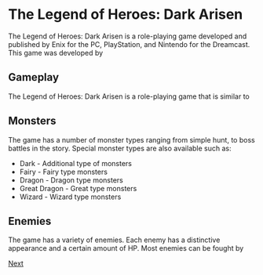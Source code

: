 # The Legend of Heroes: Dark Arisen

The Legend of Heroes: Dark Arisen is a role-playing game developed and published by Enix for the PC, PlayStation, and Nintendo                                     for the Dreamcast. This game was developed by                                                                                                                                                                                                                          

## Gameplay

The Legend of Heroes: Dark Arisen is a role-playing game that is similar to                                                          

## Monsters

The game has a number of monster types ranging from simple hunt, to boss battles in the story. Special monster types are also available such as:

*   Dark - Additional type of monsters
*   Fairy - Fairy type monsters
*   Dragon - Dragon type monsters
*   Great Dragon - Great type monsters
*   Wizard - Wizard type monsters

## Enemies

The game has a variety of enemies. Each enemy has a distinctive appearance and a certain amount of HP. Most enemies can be fought by

[Next](261.md)